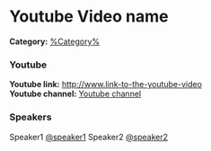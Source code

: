 # Youtube Video name
**Category:** [%Category%](https://github.com/rgondev/til/blob/master/README.md#category)
### Youtube

**Youtube link:** http://www.link-to-the-youtube-video  
**Youtube channel:** [Youtube channel](http://www.link-to-the-youtube-channel)

### Speakers
Speaker1 [@speaker1](https://github-profile)
Speaker2 [@speaker2](https://twitter-profile)